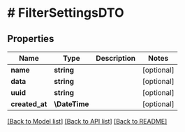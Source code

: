 # # FilterSettingsDTO

## Properties

Name | Type | Description | Notes
------------ | ------------- | ------------- | -------------
**name** | **string** |  | [optional]
**data** | **string** |  | [optional]
**uuid** | **string** |  | [optional]
**created_at** | **\DateTime** |  | [optional]

[[Back to Model list]](../../README.md#models) [[Back to API list]](../../README.md#endpoints) [[Back to README]](../../README.md)
